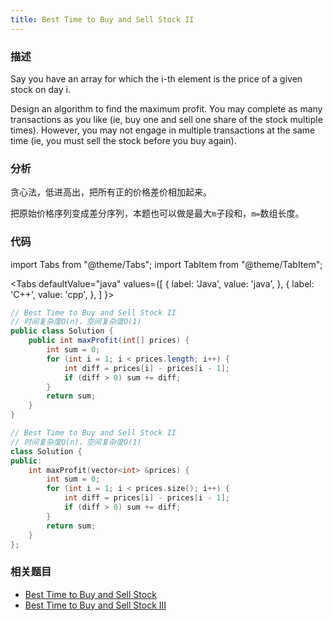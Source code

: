 ```yaml
---
title: Best Time to Buy and Sell Stock II
---
```


### 描述

Say you have an array for which the i-th element is the price of a given stock on day i.

Design an algorithm to find the maximum profit. You may complete as many transactions as you like (ie, buy one and sell one share of the stock multiple times). However, you may not engage in multiple transactions at the same time (ie, you must sell the stock before you buy again).

### 分析

贪心法，低进高出，把所有正的价格差价相加起来。

把原始价格序列变成差分序列，本题也可以做是最大`m`子段和，`m=`数组长度。

### 代码

import Tabs from "@theme/Tabs";
import TabItem from "@theme/TabItem";

<Tabs
defaultValue="java"
values={[
{ label: 'Java', value: 'java', },
{ label: 'C++', value: 'cpp', },
]
}>
<TabItem value="java">

```java
// Best Time to Buy and Sell Stock II
// 时间复杂度O(n)，空间复杂度O(1)
public class Solution {
    public int maxProfit(int[] prices) {
        int sum = 0;
        for (int i = 1; i < prices.length; i++) {
            int diff = prices[i] - prices[i - 1];
            if (diff > 0) sum += diff;
        }
        return sum;
    }
}
```

</TabItem>
<TabItem value="cpp">

```cpp
// Best Time to Buy and Sell Stock II
// 时间复杂度O(n)，空间复杂度O(1)
class Solution {
public:
    int maxProfit(vector<int> &prices) {
        int sum = 0;
        for (int i = 1; i < prices.size(); i++) {
            int diff = prices[i] - prices[i - 1];
            if (diff > 0) sum += diff;
        }
        return sum;
    }
};
```

</TabItem>
</Tabs>

### 相关题目

- [Best Time to Buy and Sell Stock](best-time-to-buy-and-sell-stock.md)
- [Best Time to Buy and Sell Stock III](../dp/best-time-to-buy-and-sell-stock-iii.md)
